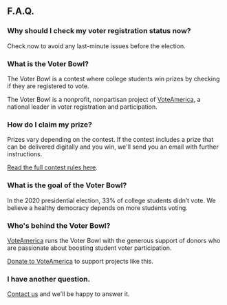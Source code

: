 ## F.A.Q.

### Why should I check my voter registration status now?

Check now to avoid any last-minute issues before the election.

### What is the Voter Bowl?

The Voter Bowl is a contest where college students win prizes by checking if they are registered to vote.

The Voter Bowl is a nonprofit, nonpartisan project of [VoteAmerica](https://www.voteamerica.com/), a national leader in voter registration and participation.

### How do I claim my prize?

Prizes vary depending on the contest. If the contest includes a prize that
can be delivered digitally and you win, we'll send you an email with further
instructions.

[Read the full contest rules here](/rules).

### What is the goal of the Voter Bowl?

In the 2020 presidential election, 33% of college students didn’t vote. We believe a healthy democracy depends on more students voting.

### Who's behind the Voter Bowl?

[VoteAmerica](https://www.voteamerica.com/) runs the Voter Bowl with the generous support of donors who are passionate about boosting student voter participation.

[Donate to VoteAmerica](https://donorbox.org/voteamerica-website?utm_medium=website&utm_source=voterbowl&utm_campaign=voterbowl&source=voterbowl) to support projects like this.

### I have another question.

[Contact us](mailto:info@voterbowl.org) and we'll be happy to answer it.
